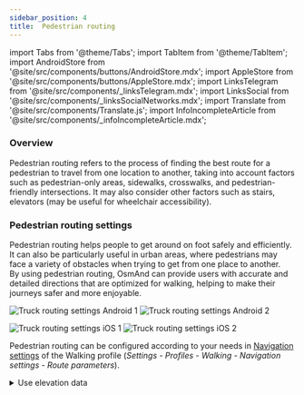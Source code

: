 ```yaml
---
sidebar_position: 4
title:  Pedestrian routing
---
```


import Tabs from '@theme/Tabs';
import TabItem from '@theme/TabItem';
import AndroidStore from '@site/src/components/buttons/AndroidStore.mdx';
import AppleStore from '@site/src/components/buttons/AppleStore.mdx';
import LinksTelegram from '@site/src/components/_linksTelegram.mdx';
import LinksSocial from '@site/src/components/_linksSocialNetworks.mdx';
import Translate from '@site/src/components/Translate.js';
import InfoIncompleteArticle from '@site/src/components/_infoIncompleteArticle.mdx';

<InfoIncompleteArticle/>

### Overview

Pedestrian routing refers to the process of finding the best route for a pedestrian to travel from one location to another, taking into account factors such as pedestrian-only areas, sidewalks, crosswalks, and pedestrian-friendly intersections. It may also consider other factors such as stairs, elevators (may be useful for wheelchair accessibility).

### Pedestrian routing settings

Pedestrian routing helps people to get around on foot safely and efficiently. It can also be particularly useful in urban areas, where pedestrians may face a variety of obstacles when trying to get from one place to another.  
By using pedestrian routing, OsmAnd can provide users with accurate and detailed directions that are optimized for walking, helping to make their journeys safer and more enjoyable.  

<Tabs groupId="operating-systems">

<TabItem value="android" label="Android">  

![Truck routing settings Android 1](@site/static/img/navigation/routing/routing_pedestrian_settings_andr_1.png) ![Truck routing settings Android 2](@site/static/img/navigation/routing/routing_pedestrian_settings_andr_2.png)

</TabItem>

<TabItem value="ios" label="iOS">

![Truck routing settings iOS 1](@site/static/img/navigation/routing/routing_pedestrian_settings_ios_1.png) ![Truck routing settings iOS 2](@site/static/img/navigation/routing/routing_pedestrian_settings_ios_2.png)

</TabItem>

</Tabs>

Pedestrian routing can be configured according to your needs in [Navigation settings](../../personal/profiles.md#navigation-settings) of the Walking profile (*Settings - Profiles - Walking - Navigation settings - Route parameters*).  

<details><summary> Use elevation data </summary>

<Tabs groupId="operating-systems">

<TabItem value="android" label="Android">  

![Use elevation data Android](@site/static/img/navigation/routing/pedestrian_elevation_andr.png)  

</TabItem>

<TabItem value="ios" label="iOS">

![Use elevation data iOS](@site/static/img/navigation/routing/routing_pedestrian_elevation_ios.png)  

</TabItem>

</Tabs>

</details>